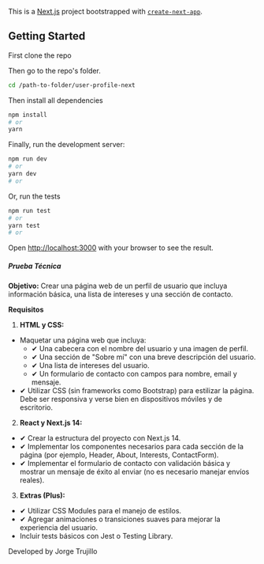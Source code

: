 This is a [Next.js](https://nextjs.org/) project bootstrapped with [`create-next-app`](https://github.com/vercel/next.js/tree/canary/packages/create-next-app).

## Getting Started

First clone the repo

Then go to the repo's folder.

```bash
cd /path-to-folder/user-profile-next
```

Then install all dependencies

```bash
npm install
# or
yarn
```

Finally, run the development server:

```bash
npm run dev
# or
yarn dev
# or
```

Or, run the tests 
```bash
npm run test
# or
yarn test
# or
```

Open [http://localhost:3000](http://localhost:3000) with your browser to see the result.

##### Prueba Técnica
**Objetivo:** Crear una página web de un perfil de usuario que incluya información básica, una lista de intereses y una sección de contacto.

**Requisitos**
1. **HTML y CSS:**
- Maquetar una página web que incluya:
    -  ✔ Una cabecera con el nombre del usuario y una imagen de perfil.
    -  ✔ Una sección de "Sobre mí" con una breve descripción del usuario.
    -  ✔ Una lista de intereses del usuario.
    -  ✔ Un formulario de contacto con campos para nombre, email y mensaje.
-  ✔ Utilizar CSS (sin frameworks como Bootstrap) para estilizar la página. Debe ser responsiva y verse bien en dispositivos móviles y de escritorio.

2. **React y Next.js 14:**
-  ✔ Crear la estructura del proyecto con Next.js 14.
-  ✔ Implementar los componentes necesarios para cada sección de la página (por ejemplo, Header, About, Interests, ContactForm).
-  ✔ Implementar el formulario de contacto con validación básica y mostrar un mensaje de éxito al enviar (no es necesario manejar envíos reales).

3. **Extras (Plus):**

-  ✔ Utilizar CSS Modules para el manejo de estilos.
-  ✔ Agregar animaciones o transiciones suaves para mejorar la experiencia del usuario.
- Incluir tests básicos con Jest o Testing Library.

Developed by Jorge Trujillo